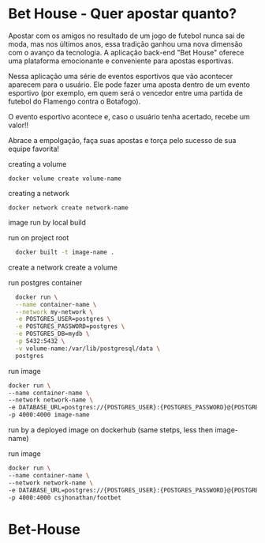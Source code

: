 
# Bet House - Quer apostar quanto?

Apostar com os amigos no resultado de um jogo de futebol nunca sai de moda, mas nos últimos anos, essa tradição ganhou uma nova dimensão com o avanço da tecnologia. A aplicação back-end "Bet House" oferece uma plataforma emocionante e conveniente para apostas esportivas.

Nessa aplicação uma série de eventos esportivos que vão acontecer aparecem para o usuário. Ele pode fazer uma aposta dentro de um evento esportivo (por exemplo, em quem será o vencedor entre uma partida de futebol do Flamengo contra o Botafogo).

O evento esportivo acontece e, caso o usuário tenha acertado, recebe um valor!!

Abrace a empolgação, faça suas apostas e torça pelo sucesso de sua equipe favorita!



creating a volume

```docker volume create volume-name ```

creating a network

```docker network create network-name```

image run by local build

run on project root

```bash
  docker built -t image-name .
```
create a network
create a volume

run postgres container

```bash
  docker run \
  --name container-name \
  --network my-network \
  -e POSTGRES_USER=postgres \
  -e POSTGRES_PASSWORD=postgres \
  -e POSTGRES_DB=mydb \
  -p 5432:5432 \
  -v volume-name:/var/lib/postgresql/data \
  postgres

```

run image

```bash
docker run \
--name container-name \
--network network-name \
-e DATABASE_URL=postgres://{POSTGRES_USER}:{POSTGRES_PASSWORD}@{POSTGRES_CONTAINER_NAME}:{POSTGRES_CONTAINER_PORT}/{POSTGRES_DB} \
-p 4000:4000 image-name

```

run by a deployed image on dockerhub
(same stetps, less then image-name)

run image

```bash
docker run \
--name container-name \
--network network-name \
-e DATABASE_URL=postgres://{POSTGRES_USER}:{POSTGRES_PASSWORD}@{POSTGRES_CONTAINER_NAME}:{POSTGRES_CONTAINER_PORT}/{POSTGRES_DB} \
-p 4000:4000 csjhonathan/footbet
```
# Bet-House

